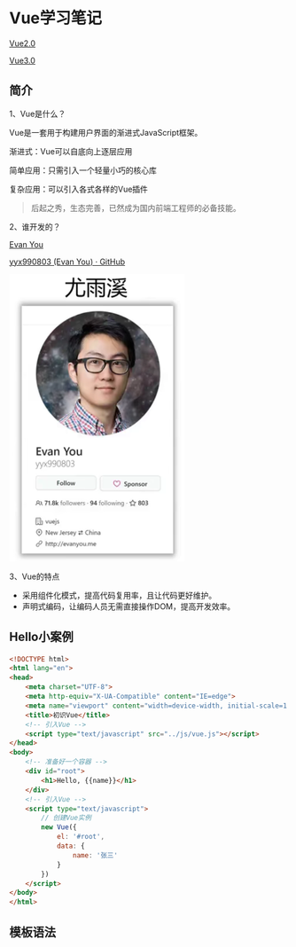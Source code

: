 # Vue学习笔记

[Vue2.0](https://cn.vuejs.org/)

[Vue3.0](https://v3.cn.vuejs.org/)

## 简介

1、Vue是什么？

Vue是一套用于构建用户界面的渐进式JavaScript框架。

渐进式：Vue可以自底向上逐层应用

简单应用：只需引入一个轻量小巧的核心库

复杂应用：可以引入各式各样的Vue插件

> 后起之秀，生态完善，已然成为国内前端工程师的必备技能。

2、谁开发的？

[Evan You](https://evanyou.me/)

[yyx990803 (Evan You) · GitHub](https://github.com/yyx990803)

![image-20211127202245192](assets/image-20211127202245192.png)

3、Vue的特点

- 采用组件化模式，提高代码复用率，且让代码更好维护。
- 声明式编码，让编码人员无需直接操作DOM，提高开发效率。

## Hello小案例

```html
<!DOCTYPE html>
<html lang="en">
<head>
    <meta charset="UTF-8">
    <meta http-equiv="X-UA-Compatible" content="IE=edge">
    <meta name="viewport" content="width=device-width, initial-scale=1.0">
    <title>初识Vue</title>
    <!-- 引入Vue -->
    <script type="text/javascript" src="../js/vue.js"></script>
</head>
<body>
    <!-- 准备好一个容器 -->
    <div id="root">
        <h1>Hello, {{name}}</h1>
    </div>
    <!-- 引入Vue -->
    <script type="text/javascript">
        // 创建Vue实例
        new Vue({
            el: '#root',
            data: {
                name: '张三'
            }
        })
    </script>
</body>
</html>
```

## 模板语法

